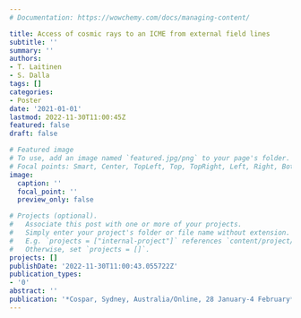 ```yaml
---
# Documentation: https://wowchemy.com/docs/managing-content/

title: Access of cosmic rays to an ICME from external field lines
subtitle: ''
summary: ''
authors:
- T. Laitinen
- S. Dalla
tags: []
categories:
- Poster
date: '2021-01-01'
lastmod: 2022-11-30T11:00:45Z
featured: false
draft: false

# Featured image
# To use, add an image named `featured.jpg/png` to your page's folder.
# Focal points: Smart, Center, TopLeft, Top, TopRight, Left, Right, BottomLeft, Bottom, BottomRight.
image:
  caption: ''
  focal_point: ''
  preview_only: false

# Projects (optional).
#   Associate this post with one or more of your projects.
#   Simply enter your project's folder or file name without extension.
#   E.g. `projects = ["internal-project"]` references `content/project/deep-learning/index.md`.
#   Otherwise, set `projects = []`.
projects: []
publishDate: '2022-11-30T11:00:43.055722Z'
publication_types:
- '0'
abstract: ''
publication: '*Cospar, Sydney, Australia/Online, 28 January-4 February*'
---
```

